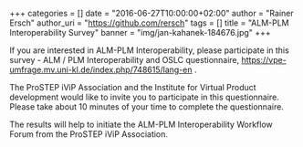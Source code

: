 +++
categories = []
date = "2016-06-27T10:00:00+02:00"
author = "Rainer Ersch"
author_uri = "https://github.com/rersch"
tags = []
title = "ALM-PLM Interoperability Survey"
banner = "img/jan-kahanek-184676.jpg"
+++

If you are interested in ALM-PLM Interoperability, please participate in this survey - ALM / PLM Interoperability and OSLC questionnaire, https://vpe-umfrage.mv.uni-kl.de/index.php/748615/lang-en .

The ProSTEP iViP Association and the Institute for Virtual Product development would like to invite you to participate in this questionnaire. Please take about 10 minutes of your time to complete the questionnaire.

The results will help to initiate the ALM-PLM Interoperability Workflow Forum from the ProSTEP iViP Association.
